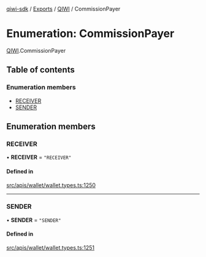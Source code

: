 [qiwi-sdk](../README.md) / [Exports](../modules.md) / [QIWI](../modules/QIWI.md) / CommissionPayer

# Enumeration: CommissionPayer

[QIWI](../modules/QIWI.md).CommissionPayer

## Table of contents

### Enumeration members

- [RECEIVER](QIWI.CommissionPayer.md#receiver)
- [SENDER](QIWI.CommissionPayer.md#sender)

## Enumeration members

### RECEIVER

• **RECEIVER** = `"RECEIVER"`

#### Defined in

[src/apis/wallet/wallet.types.ts:1250](https://github.com/AlexXanderGrib/node-qiwi-sdk/blob/16c3ee8/src/apis/wallet/wallet.types.ts#L1250)

___

### SENDER

• **SENDER** = `"SENDER"`

#### Defined in

[src/apis/wallet/wallet.types.ts:1251](https://github.com/AlexXanderGrib/node-qiwi-sdk/blob/16c3ee8/src/apis/wallet/wallet.types.ts#L1251)
